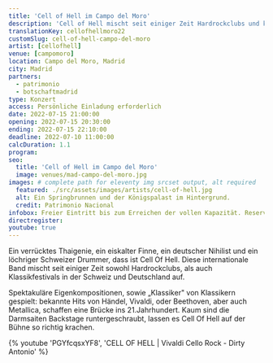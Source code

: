 ```yaml
---
title: 'Cell of Hell im Campo del Moro'
description: 'Cell of Hell mischt seit einiger Zeit Hardrockclubs und klassische Musikfestivals in der Schweiz und Deutschland auf. Jetzt heißen wir sie in Madrid willkommen.'
translationKey: cellofhellmoro22
customSlug: cell-of-hell-campo-del-moro
artist: [cellofhell]
venue: [campomoro]
location: Campo del Moro, Madrid
city: Madrid
partners:
  - patrimonio
  - botschaftmadrid
type: Konzert
access: Persönliche Einladung erforderlich
date: 2022-07-15 21:00:00
opening: 2022-07-15 20:30:00
ending: 2022-07-15 22:10:00
deadline: 2022-07-10 11:00:00
calcDuration: 1.1
program:
seo:
  title: 'Cell of Hell im Campo del Moro'
  image: venues/mad-campo-del-moro.jpg
images: # complete path for eleventy img srcset output, alt required
  featured: ./src/assets/images/artists/cell-of-hell.jpg
  alt: Ein Springbrunnen und der Königspalast im Hintergrund.
  credit: Patrimonio Nacional
infobox: Freier Eintritt bis zum Erreichen der vollen Kapazität. Reservierte Plätze nur mit persönlicher Einladung durch die Fundación Goethe.
directregister:
youtube: true
---
```


Ein verrücktes Thaigenie, ein eiskalter Finne, ein deutscher Nihilist und ein löchriger Schweizer Drummer, dass ist Cell Of Hell. Diese internationale Band mischt seit einiger Zeit sowohl Hardrockclubs, als auch Klassikfestivals in der Schweiz und Deutschland auf.

Spektakuläre Eigenkompositionen, sowie „Klassiker" von Klassikern gespielt: bekannte Hits von Händel, Vivaldi, oder Beethoven, aber auch Metallica, schaffen eine Brücke ins 21.Jahrhundert. Kaum sind die Darmsaiten Backstage runtergeschraubt, lassen es Cell Of Hell auf der Bühne so richtig krachen.

{% youtube 'PGYfcqsxYF8', 'CELL OF HELL | Vivaldi Cello Rock - Dirty Antonio' %}
